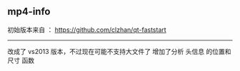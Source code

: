 mp4-info
----------------------

初始版本来自 ： https://github.com/clzhan/qt-faststart 

---------------------

改成了 vs2013 版本，不过现在可能不支持大文件了 
增加了分析 头信息 的位置和尺寸 函数

